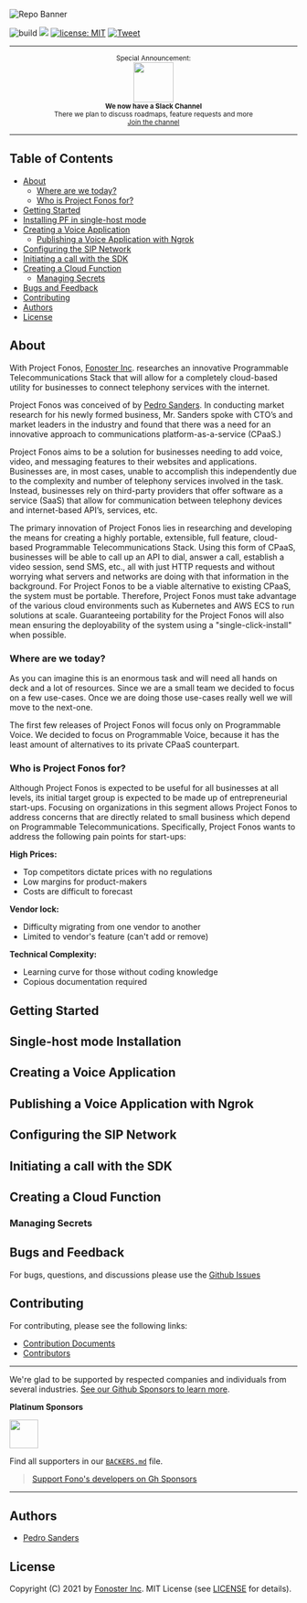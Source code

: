 
![Repo Banner](https://raw.githubusercontent.com/fonoster/fonos/master/repo_banner.jpg)

![build](https://github.com/fonoster/fonos/workflows/unit%20tests/badge.svg) <a href="./CONTRIBUTING.md"><img src="https://img.shields.io/badge/PRs-welcome-brightgreen.svg"></a> <a href="https://opensource.org/licenses/MIT"><img src="https://img.shields.io/badge/license-MIT-blue.svg" alt="license: MIT"></a> [![Tweet](https://img.shields.io/twitter/url/http/shields.io.svg?style=social)](https://twitter.com/intent/tweet?text=Programmable%20Voice%20&url=https://github.com/fonoster/fonos&via=fonoster&hashtags=voip,sip,webrtc,telephony)

---

<p align="center">
		<sup>Special Announcement:</sup>
		<br>
		<a href="https://form.typeform.com/to/CvQqk9">
			<img width="70px" src="https://assets.brandfolder.com/pl546j-7le8zk-afym5u/original/Slack_Mark_Web.png">
		</a>
		<br>
		<sub><b>We now have a Slack Channel</b></sub>
		<br>
		<sub>There we plan to discuss roadmaps, feature requests and more<br><a href="https://form.typeform.com/to/CvQqk9">Join the channel</a></sub>
</p>

---

## Table of Contents

- [About](#about)
  - [Where are we today?](#where-are-we-today)
  - [Who is Project Fonos for?](#who-is-project-fonos-for)
- [Getting Started](#getting-started)
- [Installing PF in single-host mode](#single-host-mode-installation)
- [Creating a Voice Application](#creating-a-voice-application)
  - [Publishing a Voice Application with Ngrok](#publishing-a-voice-application-with-ngrok)
- [Configuring the SIP Network](#configuring-the-sip-network)
- [Initiating a call with the SDK](#initiating-a-call-with-the-sdk)
- [Creating a Cloud Function](#creating-a-cloud-function)
  - [Managing Secrets](#managing-secrets)
- [Bugs and Feedback](#bugs-and-feedback)
- [Contributing](#contributing)
- [Authors](#authors)
- [License](#license)

## About

With Project Fonos, [Fonoster Inc](https://fonoster.com). researches an innovative Programmable Telecommunications Stack that will allow for a completely cloud-based utility for businesses to connect telephony services with the internet.

Project Fonos was conceived of by [Pedro Sanders](https://github.com/psanders). In conducting market research for his newly formed business, Mr. Sanders spoke with CTO’s and market leaders in the industry and found that there was a need for an innovative approach to communications platform-as-a-service (CPaaS.)

Project Fonos aims to be a solution for businesses needing to add voice, video, and messaging features to their websites and applications. Businesses are, in most cases, unable to accomplish this independently due to the complexity and number of telephony services involved in the task. Instead, businesses rely on third-party providers that offer software as a service (SaaS) that allow for communication between telephony devices and internet-based API’s, services, etc. 

The primary innovation of Project Fonos lies in researching and developing the means for creating a highly portable, extensible, full feature, cloud-based Programmable Telecommunications Stack. Using this form of CPaaS, businesses will be able to call up an API to dial, answer a call, establish a video session, send SMS, etc., all with just HTTP requests and without worrying what servers and networks are doing with that information in the background. For Project Fonos to be a viable alternative to existing CPaaS, the system must be portable. Therefore, Project Fonos must take advantage of the various cloud environments such as Kubernetes and AWS ECS to run solutions at scale. Guaranteeing portability for the Project Fonos will also mean ensuring the deployability of the system using a "single-click-install" when possible.

### Where are we today?

As you can imagine this is an enormous task and will need all hands on deck and a lot of resources. Since we are a small team we decided to focus on a few use-cases. Once we are doing those use-cases really well we will move to the next-one.

The first few releases of Project Fonos will focus only on Programmable Voice. We decided to focus on Programmable Voice, because it has the least amount of alternatives to its private CPaaS counterpart. 

### Who is Project Fonos for?

Although Project Fonos is expected to be useful for all businesses at all levels, its initial target group is expected to be made up of entrepreneurial start-ups. Focusing on organizations in this segment allows Project Fonos to address concerns that are directly related to small business which depend on Programmable Telecommunications. Specifically, Project Fonos wants to address the following pain points for start-ups: 

**High Prices:**
- Top competitors dictate prices with no regulations
- Low margins for product-makers
- Costs are difficult to forecast

**Vendor lock:**
- Difficulty migrating from one vendor to another
- Limited to vendor's feature (can't add or remove)

**Technical Complexity:**

- Learning curve for those without coding knowledge
- Copious documentation required

## Getting Started

## Single-host mode Installation

## Creating a Voice Application

## Publishing a Voice Application with Ngrok

## Configuring the SIP Network

## Initiating a call with the SDK

## Creating a Cloud Function

### Managing Secrets

## Bugs and Feedback

For bugs, questions, and discussions please use the [Github Issues](https://github.com/fonoster/fonos/issues)

## Contributing

For contributing, please see the following links:

 - [Contribution Documents](https://github.com/fonoster/fonos/blob/master/CONTRIBUTING.md)
 - [Contributors](https://github.com/fonoster/fonos/contributors)

---

We're glad to be supported by respected companies and individuals from several industries. [See our Github Sponsors to learn more](https://github.com/sponsors/psanders).

**Platinum Sponsors**

<a href="https://github.com/sponsors/psanders"><img src="https://www.camanio.com/en/wp-content/uploads/sites/11/2018/09/camanio-carerund-cclogga-transparent.png" height="50"/></a>

Find all supporters in our [`BACKERS.md`](./BACKERS.md) file.

> [Support Fono's developers on Gh Sponsors](https://github.com/sponsors/psanders)

---

## Authors
 - [Pedro Sanders](https://github.com/psanders)

## License
Copyright (C) 2021 by [Fonoster Inc](https://fonoster.com). MIT License (see [LICENSE](https://github.com/fonoster/fonos/blob/master/LICENSE) for details).
